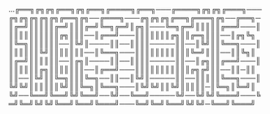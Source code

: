 ...╔══╗╔╗╔╗╔══╗╔╗╔══╗╔════╗╔══╗───╔════╗╔╗╔╗╔═══╗───╔╗╔╗╔╗╔╗╔╗╔══╗╔╗──╔═══╗───╔╗╔╗╔╗╔══╗╔═══╗╔╗──╔══╗─
  ║╔═╝║║║║║╔═╝║║║╔═╝╚═╗╔═╝║╔╗║───╚═╗╔═╝║║║║║╔══╝───║║║║║║║║║║║╔╗║║║──║╔══╝───║║║║║║║╔╗║║╔═╗║║║──║╔╗╚╗
  ║╚═╗║║║║║║──║╚╝║────║║──║║║║─────║║──║╚╝║║╚══╗───║║║║║║║╚╝║║║║║║║──║╚══╗───║║║║║║║║║║║╚═╝║║║──║║╚╗║
  ║╔═╝║║║║║║──║╔╗║────║║──║║║║─────║║──║╔╗║║╔══╝───║║║║║║║╔╗║║║║║║║──║╔══╝───║║║║║║║║║║║╔╗╔╝║║──║║─║║
  ║║──║╚╝║║╚═╗║║║╚═╗──║║──║╚╝║─────║║──║║║║║╚══╗───║╚╝╚╝║║║║║║╚╝║║╚═╗║╚══╗───║╚╝╚╝║║╚╝║║║║║─║╚═╗║╚═╝║
  ╚╝──╚══╝╚══╝╚╝╚══╝──╚╝──╚══╝─────╚╝──╚╝╚╝╚═══╝───╚═╝╚═╝╚╝╚╝╚══╝╚══╝╚═══╝───╚═╝╚═╝╚══╝╚╝╚╝─╚══╝╚═══╝


<!---
kE3Mn/kE3Mn is a ✨ special ✨ repository because its `README.md` (this file) appears on your GitHub profile.
You can click the Preview link to take a look at your changes.
--->
